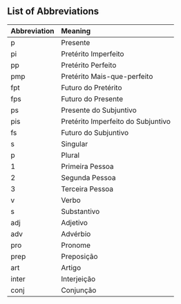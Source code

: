 ## List of Abbreviations

| Abbreviation      | Meaning  |
| :---------------- | :------  |
| p              | Presente   |
| pi        | Pretérito Imperfeito   |
| pp          | Pretérito Perfeito   |
| pmp       | Pretérito Mais-que-perfeito   |
| fpt           | Futuro do Pretérito   |
| fps           | Futuro do Presente   |
| ps        | Presente do Subjuntivo   |
| pis  | Pretérito Imperfeito do Subjuntivo   |
| fs          | Futuro do Subjuntivo   |
| s                 | Singular   |
| p                 | Plural   |
| 1                 | Primeira Pessoa   |
| 2                 | Segunda Pessoa   |
| 3                 | Terceira Pessoa   |
| v                 | Verbo   |
| s               | Substantivo   |
| adj               | Adjetivo   |
| adv               | Advérbio   |
| pro               | Pronome   |
| prep              | Preposição   |
| art               | Artigo   |
| inter             | Interjeição   |
| conj              | Conjunção   |
